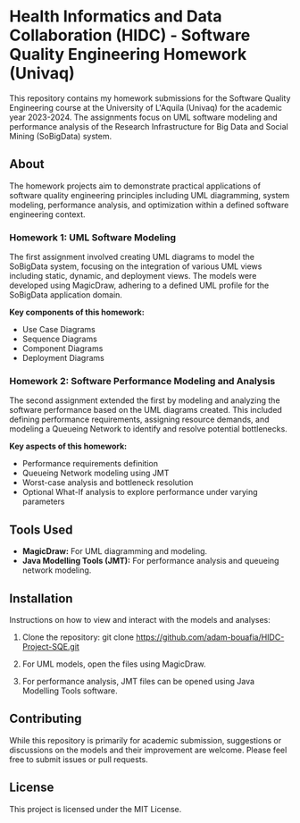 # Health Informatics and Data Collaboration (HIDC) - Software Quality Engineering Homework (Univaq)

This repository contains my homework submissions for the Software Quality Engineering course at the University of L'Aquila (Univaq) for the academic year 2023-2024. The assignments focus on UML software modeling and performance analysis of the Research Infrastructure for Big Data and Social Mining (SoBigData) system.

## About

The homework projects aim to demonstrate practical applications of software quality engineering principles including UML diagramming, system modeling, performance analysis, and optimization within a defined software engineering context.

### Homework 1: UML Software Modeling

The first assignment involved creating UML diagrams to model the SoBigData system, focusing on the integration of various UML views including static, dynamic, and deployment views. The models were developed using MagicDraw, adhering to a defined UML profile for the SoBigData application domain.

**Key components of this homework:**
- Use Case Diagrams
- Sequence Diagrams
- Component Diagrams
- Deployment Diagrams

### Homework 2: Software Performance Modeling and Analysis

The second assignment extended the first by modeling and analyzing the software performance based on the UML diagrams created. This included defining performance requirements, assigning resource demands, and modeling a Queueing Network to identify and resolve potential bottlenecks.

**Key aspects of this homework:**
- Performance requirements definition
- Queueing Network modeling using JMT
- Worst-case analysis and bottleneck resolution
- Optional What-If analysis to explore performance under varying parameters

## Tools Used

- **MagicDraw:** For UML diagramming and modeling.
- **Java Modelling Tools (JMT):** For performance analysis and queueing network modeling.

## Installation

Instructions on how to view and interact with the models and analyses:

1. Clone the repository:
git clone https://github.com/adam-bouafia/HIDC-Project-SQE.git

2. For UML models, open the files using MagicDraw.
3. For performance analysis, JMT files can be opened using Java Modelling Tools software.

## Contributing

While this repository is primarily for academic submission, suggestions or discussions on the models and their improvement are welcome. Please feel free to submit issues or pull requests.

## License

This project is licensed under the MIT License.

